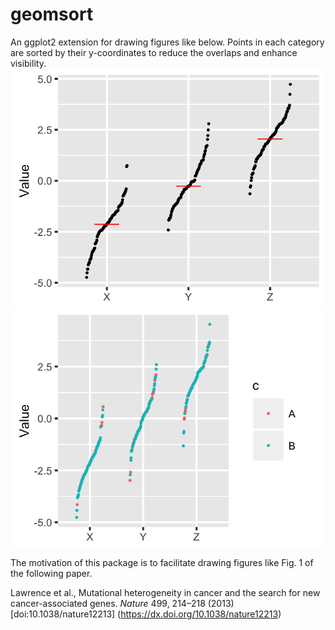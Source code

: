 # geomsort
An ggplot2 extension for drawing figures like below. Points in each category are sorted by their y-coordinates to reduce the overlaps and enhance visibility.
![Alt text](example/example.png)
![Alt text](example/example2.png)

The motivation of this package is to facilitate drawing figures like Fig. 1 of the following paper.

Lawrence et al., Mutational heterogeneity in cancer and the search for new cancer-associated genes. *Nature* 499, 214–218 (2013) [doi:10.1038/nature12213] (https://dx.doi.org/10.1038/nature12213)
